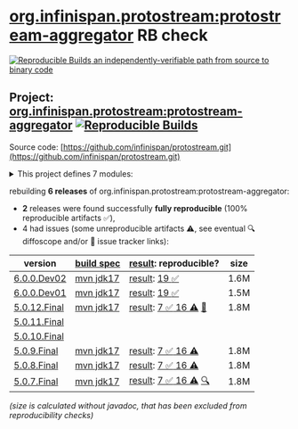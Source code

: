 [org.infinispan.protostream:protostream-aggregator](https://central.sonatype.com/artifact/org.infinispan.protostream/protostream-aggregator/versions) RB check
=======

[![Reproducible Builds](https://reproducible-builds.org/images/logos/rb.svg) an independently-verifiable path from source to binary code](https://reproducible-builds.org/)

## Project: [org.infinispan.protostream:protostream-aggregator](https://central.sonatype.com/artifact/org.infinispan.protostream/protostream-aggregator/versions) [![Reproducible Builds](https://img.shields.io/endpoint?url=https://raw.githubusercontent.com/jvm-repo-rebuild/reproducible-central/master/content/org/infinispan/protostream/badge.json)](https://github.com/jvm-repo-rebuild/reproducible-central/blob/master/content/org/infinispan/protostream/README.md)

Source code: [https://github.com/infinispan/protostream.git](https://github.com/infinispan/protostream.git)

<details><summary>This project defines 7 modules:</summary>

* [org.infinispan.protostream:parent](https://central.sonatype.com/artifact/org.infinispan.protostream/parent/overview)
* [org.infinispan.protostream:proto-schema-compatibility-maven-plugin](https://central.sonatype.com/artifact/org.infinispan.protostream/proto-schema-compatibility-maven-plugin/overview)
* [org.infinispan.protostream:protostream](https://central.sonatype.com/artifact/org.infinispan.protostream/protostream/overview)
* [org.infinispan.protostream:protostream-aggregator](https://central.sonatype.com/artifact/org.infinispan.protostream/protostream-aggregator/overview)
* [org.infinispan.protostream:protostream-integrationtests](https://central.sonatype.com/artifact/org.infinispan.protostream/protostream-integrationtests/overview)
* [org.infinispan.protostream:protostream-processor](https://central.sonatype.com/artifact/org.infinispan.protostream/protostream-processor/overview)
* [org.infinispan.protostream:protostream-types](https://central.sonatype.com/artifact/org.infinispan.protostream/protostream-types/overview)
</details>

rebuilding **6 releases** of org.infinispan.protostream:protostream-aggregator:
- **2** releases were found successfully **fully reproducible** (100% reproducible artifacts :white_check_mark:),
- 4 had issues (some unreproducible artifacts :warning:, see eventual :mag: diffoscope and/or :memo: issue tracker links):

| version | [build spec](/BUILDSPEC.md) | [result](https://reproducible-builds.org/docs/jvm/): reproducible? | size |
| -- | --------- | ------ | -- |
| [6.0.0.Dev02](https://central.sonatype.com/artifact/org.infinispan.protostream/protostream-aggregator/6.0.0.Dev02/pom) | [mvn jdk17](protostream-6.0.0.Dev02.buildspec) | [result](protostream-aggregator-6.0.0.Dev02.buildinfo): [19 :white_check_mark: ](protostream-aggregator-6.0.0.Dev02.buildcompare) | 1.6M |
| [6.0.0.Dev01](https://central.sonatype.com/artifact/org.infinispan.protostream/protostream-aggregator/6.0.0.Dev01/pom) | [mvn jdk17](protostream-6.0.0.Dev01.buildspec) | [result](protostream-aggregator-6.0.0.Dev01.buildinfo): [19 :white_check_mark: ](protostream-aggregator-6.0.0.Dev01.buildcompare) | 1.5M |
| [5.0.12.Final](https://central.sonatype.com/artifact/org.infinispan.protostream/protostream-aggregator/5.0.12.Final/pom) | [mvn jdk17](protostream-5.0.12.Final.buildspec) | [result](protostream-aggregator-5.0.12.Final.buildinfo): [7 :white_check_mark:  16 :warning:](protostream-aggregator-5.0.12.Final.buildcompare) [:memo:](https://github.com/infinispan/protostream/pull/358) | 1.8M |
| [5.0.11.Final](https://central.sonatype.com/artifact/org.infinispan.protostream/protostream-aggregator/5.0.11.Final/pom) | | | |
| [5.0.10.Final](https://central.sonatype.com/artifact/org.infinispan.protostream/protostream-aggregator/5.0.10.Final/pom) | | | |
| [5.0.9.Final](https://central.sonatype.com/artifact/org.infinispan.protostream/protostream-aggregator/5.0.9.Final/pom) | [mvn jdk17](protostream-5.0.9.Final.buildspec) | [result](protostream-aggregator-5.0.9.Final.buildinfo): [7 :white_check_mark:  16 :warning:](protostream-aggregator-5.0.9.Final.buildcompare) | 1.8M |
| [5.0.8.Final](https://central.sonatype.com/artifact/org.infinispan.protostream/protostream-aggregator/5.0.8.Final/pom) | [mvn jdk17](protostream-5.0.8.Final.buildspec) | [result](protostream-aggregator-5.0.8.Final.buildinfo): [7 :white_check_mark:  16 :warning:](protostream-aggregator-5.0.8.Final.buildcompare) | 1.8M |
| [5.0.7.Final](https://central.sonatype.com/artifact/org.infinispan.protostream/protostream-aggregator/5.0.7.Final/pom) | [mvn jdk17](protostream-5.0.7.Final.buildspec) | [result](protostream-aggregator-5.0.7.Final.buildinfo): [7 :white_check_mark:  16 :warning:](protostream-aggregator-5.0.7.Final.buildcompare) [:mag:](protostream-aggregator-5.0.7.Final.diffoscope) | 1.8M |

<i>(size is calculated without javadoc, that has been excluded from reproducibility checks)</i>
